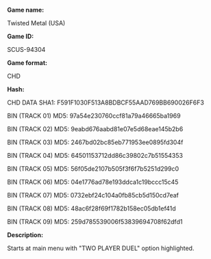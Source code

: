 **Game name:**

Twisted Metal (USA)

**Game ID:**

SCUS-94304

**Game format:**

CHD

**Hash:**

CHD DATA SHA1: F591F1030F513A8BDBCF55AAD769BB690026F6F3

BIN (TRACK 01) MD5: 97a54e230760ccf81a79a46665ba1969

BIN (TRACK 02) MD5: 9eabd676aabd81e07e5d68eae145b2b6

BIN (TRACK 03) MD5: 2467bd02bc85eb771953ee0895fd304f

BIN (TRACK 04) MD5: 64501153712dd86c39802c7b51554353

BIN (TRACK 05) MD5: 56f05de2107b505f3f6f7b5251d299c0

BIN (TRACK 06) MD5: 04e1776ad78e193ddca1c19bccc15c45

BIN (TRACK 07) MD5: 0732ebf24c104a0fb85cb5d150cd7eaf

BIN (TRACK 08) MD5: 48ac6f28f69f1782b158ec05db1ef41d

BIN (TRACK 09) MD5: 259d785539006f53839694708f62dfd1

**Description:**

Starts at main menu with "TWO PLAYER DUEL" option highlighted.